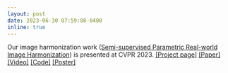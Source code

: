 ```yaml
---
layout: post
date: 2023-06-30 07:59:00-0400
inline: true
---
```


Our image harmonization work ([Semi-supervised Parametric Real-world Image Harmonization](https://openaccess.thecvf.com/content/CVPR2023/papers/Wang_Semi-Supervised_Parametric_Real-World_Image_Harmonization_CVPR_2023_paper.pdf)) is presented at CVPR 2023. [\[Project page\]](https://kewang0622.github.io/sprih/) [\[Paper\]](https://openaccess.thecvf.com/content/CVPR2023/papers/Wang_Semi-Supervised_Parametric_Real-World_Image_Harmonization_CVPR_2023_paper.pdf) [\[Video\]](https://www.youtube.com/watch?v=SGAyDbJPyps) [\[Code\]](https://github.com/adobe/PIH) [\[Poster\]](cvpr23_poster_8236.pdf)
<!-- 
[https://openaccess.thecvf.com/content/CVPR2023/papers/Wang_Semi-Supervised_Parametric_Real-World_Image_Harmonization_CVPR_2023_paper.pdf \[Paper\]][https://www.youtube.com/watch?v=SGAyDbJPyps \[Video\]][https://github.com/adobe/PIH \[Code\]][cvpr23_poster_8236.pdf \[Poster\]] -->

